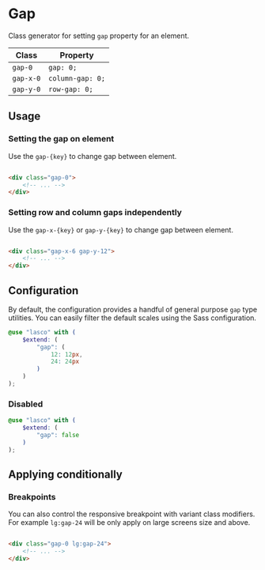 # Gap

Class generator for setting `gap` property for an element.

| Class     | Property         |
|-----------|------------------|
| `gap-0`   | `gap: 0;`        |
| `gap-x-0` | `column-gap: 0;` |
| `gap-y-0` | `row-gap: 0;`    |

## Usage

### Setting the gap on element

Use the `gap-{key}` to change gap between element.

```html

<div class="gap-0">
    <!-- ... -->
</div>
```

### Setting row and column gaps independently

Use the `gap-x-{key}` or `gap-y-{key}` to change gap between element.

```html

<div class="gap-x-6 gap-y-12">
    <!-- ... -->
</div>
```

## Configuration

By default, the configuration provides a handful of general purpose `gap` type utilities. You can easily filter the
default scales using the Sass configuration.

```scss
@use "lasco" with (
    $extend: (
        "gap": (
            12: 12px,
            24: 24px
        )
    )
);
```

### Disabled

```scss
@use "lasco" with (
    $extend: (
        "gap": false
    )
);
```

## Applying conditionally

### Breakpoints

You can also control the responsive breakpoint with variant class modifiers. For example `lg:gap-24` will be only apply
on large screens size and above.

```html

<div class="gap-0 lg:gap-24">
    <!-- ... -->
</div>
```
